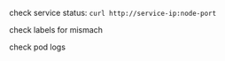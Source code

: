 check service status:
```curl http://service-ip:node-port```

check labels for mismach

check pod logs
